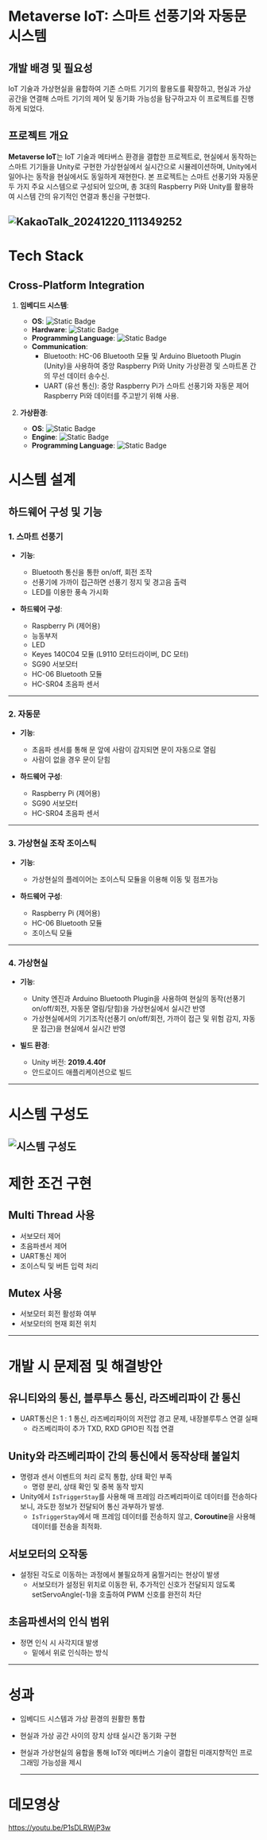 # Metaverse IoT: 스마트 선풍기와 자동문 시스템

## 개발 배경 및 필요성
IoT 기술과 가상현실을 융합하여 기존 스마트 기기의 활용도를 확장하고, 현실과 가상 공간을 연결해 스마트 기기의 제어 및 동기화 가능성을 탐구하고자 이 프로젝트를 진행하게 되었다.

## 프로젝트 개요

**Metaverse IoT**는 IoT 기술과 메타버스 환경을 결합한 프로젝트로, 현실에서 동작하는 스마트 기기들을 Unity로 구현한 가상현실에서 실시간으로 시뮬레이션하며, Unity에서 일어나는 동작을 현실에서도 동일하게 재현한다.
본 프로젝트는 스마트 선풍기와 자동문 두 가지 주요 시스템으로 구성되어 있으며, 총 3대의 Raspberry Pi와 Unity를 활용하여 시스템 간의 유기적인 연결과 통신을 구현했다.

![KakaoTalk_20241220_111349252](https://github.com/user-attachments/assets/3c85586a-171f-4fdb-be99-41098872f360)
---
# Tech Stack

## Cross-Platform Integration
1. **임베디드 시스템**:
   - **OS**: ![Static Badge](https://img.shields.io/badge/Raspberry%20Pi%20OS-A22846?style=flat&logo=raspberrypi&logoColor=white)
   - **Hardware**: ![Static Badge](https://img.shields.io/badge/Raspberry%20Pi%205-A22846?style=flat&logo=raspberrypi&logoColor=white)
   - **Programming Language**: ![Static Badge](https://img.shields.io/badge/C-A8B9CC?style=flat&logo=c&logoColor=white)
   - **Communication**: 
        - Bluetooth: HC-06 Bluetooth 모듈 및 Arduino Bluetooth Plugin (Unity)을 사용하여 중앙 Raspberry Pi와 Unity 가상환경 및 스마트폰 간의 무선 데이터 송수신.
        - UART (유선 통신): 중앙 Raspberry Pi가 스마트 선풍기와 자동문 제어 Raspberry Pi와 데이터를 주고받기 위해 사용.

2. **가상환경**:
   - **OS**: ![Static Badge](https://img.shields.io/badge/Android-34A853?style=flat&logo=android&logoColor=white)
   - **Engine**: ![Static Badge](https://img.shields.io/badge/unity%203D-FFFFFF?style=flat&logo=unity&logoColor=black)
   - **Programming Language**: ![Static Badge](https://img.shields.io/badge/C%23-512BD4?style=flat&logoColor=white)

# 시스템 설계

## 하드웨어 구성 및 기능

### 1. 스마트 선풍기
- **기능**:  
  - Bluetooth 통신을 통한 on/off, 회전 조작  
  - 선풍기에 가까이 접근하면 선풍기 정지 및 경고음 출력
  - LED를 이용한 풍속 가시화

- **하드웨어 구성**:  
  - Raspberry Pi (제어용)  
  - 능동부저
  - LED
  - Keyes 140C04 모듈 (L9110 모터드라이버, DC 모터)
  - SG90 서보모터  
  - HC-06 Bluetooth 모듈  
  - HC-SR04 초음파 센서
---

### 2. 자동문
- **기능**:  
  - 초음파 센서를 통해 문 앞에 사람이 감지되면 문이 자동으로 열림  
  - 사람이 없을 경우 문이 닫힘  

- **하드웨어 구성**:  
  - Raspberry Pi (제어용)  
  - SG90 서보모터  
  - HC-SR04 초음파 센서
---

### 3. 가상현실 조작 조이스틱
- **기능**:  
  - 가상현실의 플레이어는 조이스틱 모듈을 이용해 이동 및 점프가능

- **하드웨어 구성**:  
  - Raspberry Pi (제어용) 
  - HC-06 Bluetooth 모듈
  - 조이스틱 모듈
---

### 4. 가상현실
- **기능**:  
  - Unity 엔진과 Arduino Bluetooth Plugin을 사용하여 현실의 동작(선풍기 on/off/회전, 자동문 열림/닫힘)을 가상현실에서 실시간 반영
  - 가상현실에서의 기기조작(선풍기 on/off/회전, 가까이 접근 및 위험 감지, 자동문 접근)을 현실에서 실시간 반영

- **빌드 환경**:
   - Unity 버전: **2019.4.40f**
   - 안드로이드 애플리케이션으로 빌드
---

# 시스템 구성도
![시스템 구성도](https://github.com/user-attachments/assets/91a337bc-2f2b-4937-9009-a42c51dc158f)
---

# 제한 조건 구현

## Multi Thread 사용
   - 서보모터 제어
   - 초음파센서 제어
   - UART통신 제어
   - 조이스틱 및 버튼 입력 처리
     
## Mutex 사용
   - 서보모터 회전 활성화 여부
   - 서보모터의 현재 회전 위치
---

# 개발 시 문제점 및 해결방안

## 유니티와의 통신, 블루투스 통신, 라즈베리파이 간 통신
   - UART통신은 1 : 1 통신, 라즈베리파이의 저전압 경고 문제, 내장블루투스 연결 실패
      - 라즈베리파이 추가 TXD, RXD GPIO핀 직접 연결
    
## Unity와 라즈베리파이 간의 통신에서 동작상태 불일치
   - 명령과 센서 이벤트의 처리 로직 통합, 상태 확인 부족
      - 명령 분리, 상태 확인 및 중복 동작 방지
   - Unity에서 `IsTriggerStay`를 사용해 매 프레임 라즈베리파이로 데이터를 전송하다 보니, 과도한 정보가 전달되어 통신 과부하가 발생.
      - `IsTriggerStay`에서 매 프레임 데이터를 전송하지 않고, **Coroutine**을 사용해 데이터를 전송을 최적화.
    
## 서보모터의 오작동
   - 설정된 각도로 이동하는 과정에서 불필요하게 움찔거리는 현상이 발생
      - 서보모터가 설정된 위치로 이동한 뒤, 추가적인 신호가 전달되지 않도록 setServoAngle(-1)을 호출하여 PWM 신호를 완전히 차단
    
## 초음파센서의 인식 범위
   - 정면 인식 시 사각지대 발생
      - 밑에서 위로 인식하는 방식
---

# 성과
- 임베디드 시스템과 가상 환경의 원활한 통합
- 현실과 가상 공간 사이의 장치 상태 실시간 동기화 구현
- 현실과 가상현실의 융합을 통해 IoT와 메타버스 기술이 결합된 미래지향적인 프로그래밍 가능성을 제시

  ---
# 데모영상
https://youtu.be/P1sDLRWjP3w
